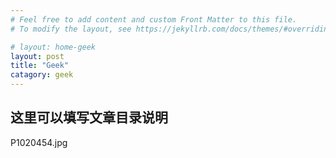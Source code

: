 ```yaml
---
# Feel free to add content and custom Front Matter to this file.
# To modify the layout, see https://jekyllrb.com/docs/themes/#overriding-theme-defaults

# layout: home-geek
layout: post
title: "Geek"
catagory: geek
---
```


## 这里可以填写文章目录说明

P1020454.jpg